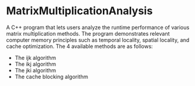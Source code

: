 # MatrixMultiplicationAnalysis
A C++ program that lets users analyze the runtime performance of various matrix multiplication methods. The program demonstrates relevant computer memory principles such as temporal locality, spatial locality, and cache optimization. The 4 available methods are as follows:
* The ijk algorithm
* The ikj algorithm 
* The jki algorithm
* The cache blocking algorithm
